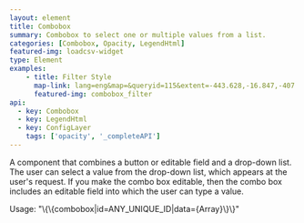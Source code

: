```yaml
---
layout: element
title: Combobox
summary: Combobox to select one or multiple values from a list.
categories: [Combobox, Opacity, LegendHtml]
featured-img: loadcsv-widget
type: Element
examples:
    - title: Filter Style
      map-link: lang=eng&map=&queryid=115&extent=-443.628,-16.847,-407.373,3.294&tools=helpintro,layerchooser,zoomextent,customzoom,getfeature,hovershowlegend&options=scale,startopened,hidestylechooser,enablequeries&visiblelayers=custom
      featured-img: combobox_filter
api: 
  - key: Combobox
  - key: LegendHtml
  - key: ConfigLayer
    tags: ['opacity', '_completeAPI']
---
```

A component that combines a button or editable field and a drop-down list. The user can select a value from the drop-down list, which appears at the user's request. If you make the combo box editable, then the combo box includes an editable field into which the user can type a value.

Usage: "\\\{\\\{combobox\|id=ANY_UNIQUE_ID\|data={Array}\\\}\\\}"
